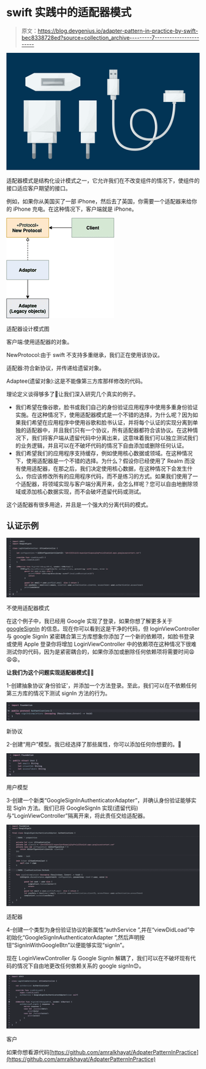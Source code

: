 # swift 实践中的适配器模式

> 原文：<https://blog.devgenius.io/adapter-pattern-in-practice-by-swift-bec8338728ed?source=collection_archive---------7----------------------->

![](img/ea800be2746c3a6b12786ef03c5993a0.png)

适配器模式是结构化设计模式之一，它允许我们在不改变组件的情况下，使组件的接口适应客户期望的接口。

例如，如果你从美国买了一部 iPhone，然后去了英国，你需要一个适配器来给你的 iPhone 充电。在这种情况下，客户端就是 iPhone。

![](img/72dd7b30f400362371ef634fb6d6f40f.png)

适配器设计模式图

客户端:使用适配器的对象。

NewProtocol:由于 swift 不支持多重继承，我们正在使用该协议。

适配器:符合新协议，并传递给遗留对象。

Adaptee(遗留对象):这是不能像第三方库那样修改的代码。

理论定义谈得够多了🙁让我们深入研究几个真实的例子。

*   我们希望在像谷歌，脸书或我们自己的身份验证应用程序中使用多重身份验证实施。在这种情况下，使用适配器模式是一个不错的选择，为什么呢？因为如果我们希望在应用程序中使用谷歌和脸书认证，并将每个认证的实现分离到单独的适配器中，并且我们只有一个协议，所有适配器都符合该协议。在这种情况下，我们将客户端从遗留代码中分离出来，这意味着我们可以独立测试我们的业务逻辑，并且可以在不破坏代码的情况下自由添加或删除任何认证。
*   我们希望我们的应用程序支持缓存，例如使用核心数据或领域。在这种情况下，使用适配器是一个不错的选择。为什么？假设你已经使用了 Realm 而没有使用适配器，在那之后，我们决定使用核心数据，在这种情况下会发生什么，你应该修改所有的应用程序代码，而不是练习的方式。如果我们使用了一个适配器，将领域实现与客户端分离开来，会怎么样呢？您可以自由地删除领域或添加核心数据实现，而不会破坏遗留代码或测试。

这个适配器有很多用途，并且是一个强大的分离代码的模式。

## 认证示例

![](img/92262044f08681e5508aea26a250ccf8.png)

不使用适配器模式

在这个例子中，我已经用 Google 实现了登录，如果你想了解更多关于 [googleSignIn](https://developers.google.com/identity/sign-in/ios/start) 的信息。现在你可以看到这是干净的代码，但 loginViewController 与 google SignIn 紧密耦合第三方库想象你添加了一个新的依赖项，如脸书登录或使用 Apple 登录你将增加 LoginViewController 中的依赖项在这种情况下很难测试你的代码，因为是紧密耦合的，如果你添加或删除任何依赖项将需要时间😩😩😩。

**让我们为这个问题实现适配器模式🥳🥳**

1-创建抽象协议'身份验证'，并添加一个方法登录。至此，我们可以在不依赖任何第三方库的情况下测试 signIn 方法的行为。

![](img/398239f4d0ccd3509b5d322e975b38f9.png)

新协议

2-创建“用户”模型。我已经选择了那些属性，你可以添加任何你想要的。🤗

![](img/6bb538f3a75492d9fc1da40b9a11f42b.png)

用户模型

3-创建一个新类“GoogleSignInAuthenticatorAdapter”，并确认身份验证能够实现 SigIn 方法。我们已将 GoogleSignIn 实现(遗留代码)与“LoginViewController”隔离开来，将此责任交给适配器。

![](img/7a9b01cad678be6548b8c2417c567d50.png)

适配器

4-创建一个类型为身份验证协议的新属性“authService ”,并在“viewDidLoad”中初始化“GoogleSignInAuthenticatorAdapter ”,然后声明按钮“SignInWithGoogleBtn”以便能够实现“signIn”。

现在 LoginViewController 与 Google SignIn 解耦了，我们可以在不破坏现有代码的情况下自由地更改任何依赖关系的 google signIn😊。

![](img/f3ed82eff2245eceac4a9545fb08a168.png)

客户

如果你想看源代码[https://github.com/amralkhayat/AdpaterPatternInPractice](https://github.com/amralkhayat/AdpaterPatternInPractice)